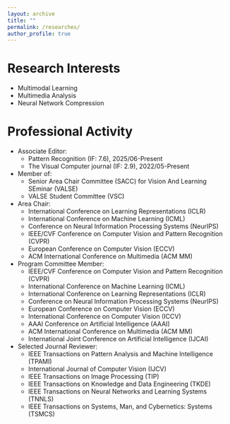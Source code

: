 ```yaml
---
layout: archive
title: ""
permalink: /researches/
author_profile: true
---
```


Research Interests
======
- Multimodal Learning
- Multimedia Analysis
- Neural Network Compression

<!--Awards and Honors
======
- ICME Outstanding Reviewer Award, 2020
- Outstanding PhD Graduate of Sichuan University, 2019.
- First-class Scholarship of Sichuan University for PhD. students, 2018.
- National Scholarship of China, Ministry of Education of China, 2018.
- National Scholarship of China, Ministry of Education of China, 2016.
- First-class Scholarship of Sichuan University for Master students, 2013-2015. -->


Professional Activity
======
- Associate Editor:
    - Pattern Recognition (IF: 7.6), 2025/06-Present
    - The Visual Computer journal (IF: 2.9), 2022/05-Present
- Member of:
    - Senior Area Chair Committee (SACC) for Vision And Learning SEminar (VALSE)
    - VALSE Student Committee (VSC)
- Area Chair:
    - International Conference on Learning Representations (ICLR)
    - International Conference on Machine Learning (ICML)
    - Conference on Neural Information Processing Systems (NeurIPS)
    - IEEE/CVF Conference on Computer Vision and Pattern Recognition (CVPR)
    - European Conference on Computer Vision (ECCV)
    - ACM International Conference on Multimedia (ACM MM)
- Program Committee Member:
    - IEEE/CVF Conference on Computer Vision and Pattern Recognition (CVPR)
    - International Conference on Machine Learning (ICML)
    - International Conference on Learning Representations (ICLR)
    - Conference on Neural Information Processing Systems (NeurIPS)
    - European Conference on Computer Vision (ECCV)
    - International Conference on Computer Vision (ICCV)
    - AAAI Conference on Artificial Intelligence (AAAI)
    - ACM International Conference on Multimedia (ACM MM)
    - International Joint Conference on Artificial Intelligence (IJCAI)
- Selected Journal Reviewer:
    - IEEE Transactions on Pattern Analysis and Machine Intelligence (TPAMI)
    - International Journal of Computer Vision (IJCV)
    - IEEE Transactions on Image Processing (TIP)
    - IEEE Transactions on Knowledge and Data Engineering (TKDE)
    - IEEE Transactions on Neural Networks and Learning Systems (TNNLS)
    - IEEE Transactions on Systems, Man, and Cybernetics: Systems (TSMCS)
